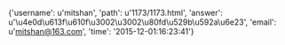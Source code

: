 {'username': u'mitshan', 'path': u'1173/1173.html', 'answer': u'\u4e0d\u613f\u610f\u3002\u3002\u80fd\u529b\u592a\u6e23', 'email': u'mitshan@163.com', 'time': '2015-12-01:16:23:41'}